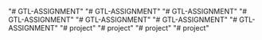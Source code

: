 "# GTL-ASSIGNMENT" 
"# GTL-ASSIGNMENT" 
"# GTL-ASSIGNMENT" 
"# GTL-ASSIGNMENT" 
"# GTL-ASSIGNMENT" 
"# GTL-ASSIGNMENT" 
"# GTL-ASSIGNMENT" 
"# project" 
"# project" 
"# project" 
"# project" 
